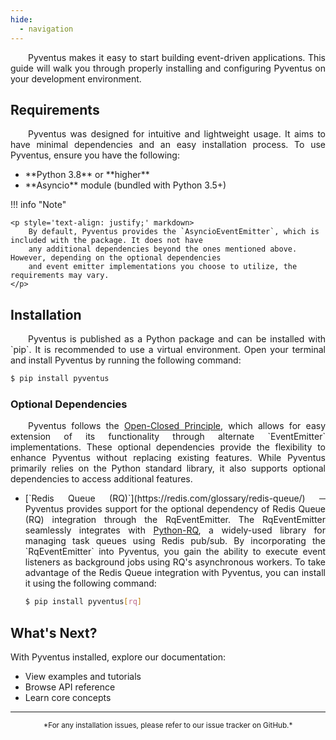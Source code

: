 ```yaml
---
hide:
  - navigation
---
```


<p style='text-align: justify;' markdown>
    &emsp;&emsp;Pyventus makes it easy to start building event-driven applications. This guide will walk you through
	properly installing and configuring Pyventus on your development environment.
</p>

## Requirements

<p style='text-align: justify;' markdown>
	 &emsp;&emsp;Pyventus was designed for intuitive and lightweight usage. It aims to have minimal dependencies and an
	easy installation process. To use Pyventus, ensure you have the following:
</p>

<ul style='text-align: justify;' markdown>

<li markdown>**Python 3.8** or **higher** </li>
<li markdown>**Asyncio** module (bundled with Python 3.5+)</li>

</ul>

!!! info "Note"

	<p style='text-align: justify;' markdown>
		By default, Pyventus provides the `AsyncioEventEmitter`, which is included with the package. It does not have 
		any additional dependencies beyond the ones mentioned above. However, depending on the optional dependencies
		and event emitter implementations you choose to utilize, the requirements may vary. 
	</p>

## Installation

<p style='text-align: justify;' markdown>
	&emsp;&emsp;Pyventus is published as a Python package and can be installed with `pip`. It is recommended to use a
	virtual environment. Open your terminal and install Pyventus by running the following command:
</p>

``` sh
$ pip install pyventus
```

### Optional Dependencies

<p style='text-align: justify;' markdown>
	&emsp;&emsp;Pyventus follows the <a href="https://www.cs.utexas.edu/users/downing/papers/OCP-1996.pdf" target="_blank">Open-Closed Principle</a>, 
	which allows for easy extension of its functionality through alternate `EventEmitter` implementations. These 
	optional dependencies provide the flexibility to enhance Pyventus without replacing existing features. While
	Pyventus primarily relies on the Python standard library, it also supports optional dependencies to access
	additional features.
</p>


<ul style='text-align: justify;' markdown>

<li markdown> [`Redis Queue (RQ)`](https://redis.com/glossary/redis-queue/) ─ Pyventus provides support for the
optional dependency of Redis Queue (RQ) integration through the RqEventEmitter. The RqEventEmitter seamlessly
integrates with <a href="https://python-rq.org/" target="_blank">Python-RQ</a>, a widely-used library for managing
task queues using Redis pub/sub. By incorporating the `RqEventEmitter` into Pyventus, you gain the ability to 
execute event listeners as background jobs using RQ's asynchronous workers. To take advantage of the Redis Queue
integration with Pyventus, you can install it using the following command:

``` sh
$ pip install pyventus[rq]
```

</li>

</ul>

## What's Next?

<p style='text-align: justify;' markdown>
	With Pyventus installed, explore our documentation:
</p>

<ul style='text-align: justify;' markdown>

<li markdown>View examples and tutorials</li>
<li markdown>Browse API reference</li>
<li markdown>Learn core concepts</li>

</ul>

---


<p style='text-align: center;' markdown>
	<small>*For any installation issues, please refer to our issue tracker on GitHub.*</small>
</p>

